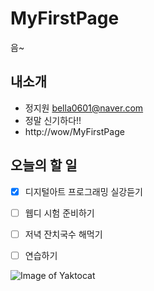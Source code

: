# MyFirstPage
음~

## __내소개__
 * 정지원 <bella0601@naver.com>
 * 정말 신기하다!!
 * http://wow/MyFirstPage

## __오늘의 할 일__
 * [x] 디지털아트 프로그래밍 실강듣기
 * [ ] 웹디 시험 준비하기
 * [ ] 저녁 잔치국수 해먹기
 * [ ] 연습하기



![Image of Yaktocat](https://octodex.github.com/images/yaktocat.png)
